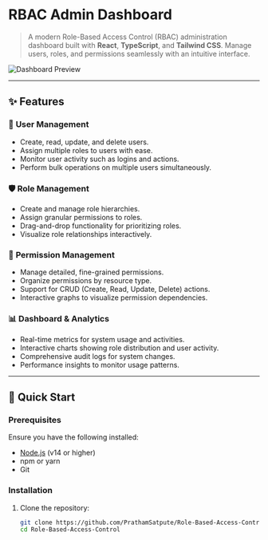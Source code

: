 # RBAC Admin Dashboard

> A modern Role-Based Access Control (RBAC) administration dashboard built with **React**, **TypeScript**, and **Tailwind CSS**. Manage users, roles, and permissions seamlessly with an intuitive interface.

![Dashboard Preview](docs/dashboard-preview.png)

---

## ✨ Features

### 👥 **User Management**
- Create, read, update, and delete users.
- Assign multiple roles to users with ease.
- Monitor user activity such as logins and actions.
- Perform bulk operations on multiple users simultaneously.

### 🛡️ **Role Management**
- Create and manage role hierarchies.
- Assign granular permissions to roles.
- Drag-and-drop functionality for prioritizing roles.
- Visualize role relationships interactively.

### 🔑 **Permission Management**
- Manage detailed, fine-grained permissions.
- Organize permissions by resource type.
- Support for CRUD (Create, Read, Update, Delete) actions.
- Interactive graphs to visualize permission dependencies.

### 📊 **Dashboard & Analytics**
- Real-time metrics for system usage and activities.
- Interactive charts showing role distribution and user activity.
- Comprehensive audit logs for system changes.
- Performance insights to monitor usage patterns.

---

## 🚀 Quick Start

### Prerequisites
Ensure you have the following installed:
- [Node.js](https://nodejs.org/) (v14 or higher)
- npm or yarn
- Git

### Installation
1. Clone the repository:
   ```bash
   git clone https://github.com/PrathamSatpute/Role-Based-Access-Control.git
   cd Role-Based-Access-Control
 
